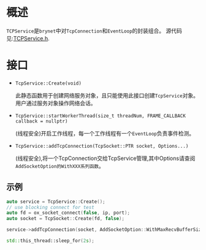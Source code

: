 # 概述
`TCPService`是`brynet`中对`TcpConnection`和`EventLoop`的封装组合。
源代码见:[TCPService.h](https://github.com/IronsDu/brynet/blob/master/include/brynet/net/TCPService.hpp).</br>

# 接口

- `TcpService::Create(void)`
    

    此静态函数用于创建网络服务对象，且只能使用此接口创建`TcpService`对象。</br>
    用户通过服务对象操作网络会话。

- `TcpService::startWorkerThread(size_t threadNum, FRAME_CALLBACK callback = nullptr)`

    (线程安全)开启工作线程，每一个工作线程有一个`EventLoop`负责事件检测。


- `TcpService::addTcpConnection(TcpSocket::PTR socket, Options...)`

    (线程安全),将一个TcpConnection交给TcpService管理,其中Options请查阅`AddSocketOption的WithXXX系列函数`。


## 示例
```C++
auto service = TcpService::Create();
// use blocking connect for test
auto fd = ox_socket_connect(false, ip, port);
auto socket = TcpSocket::Create(fd, false);

service->addTcpConnection(socket, AddSocketOption::WithMaxRecvBufferSize(1024*1024));

std::this_thread::sleep_for(2s);
```
